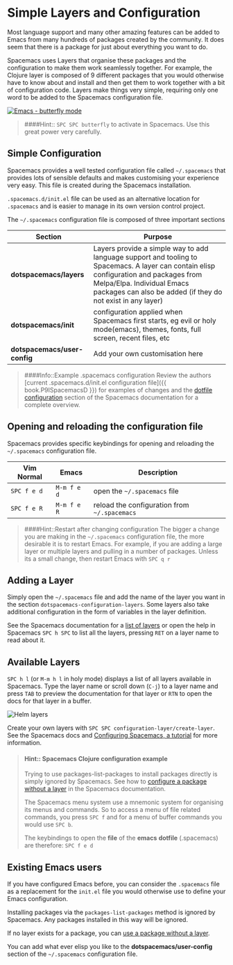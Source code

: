 # Simple Layers and Configuration

Most language support and many other amazing features can be added to Emacs from many hundreds of packages created by the community. It does seem that there is a package for just about everything you want to do.

Spacemacs uses Layers that organise these packages and the configuration to make them work seamlessly together.  For example, the Clojure layer is composed of 9 different packages that you would otherwise have to know about and install and then get them to work together with a bit of configuration code.  Layers make things very simple, requiring only one word to be added to the Spacemacs configuration file.


[![Emacs - butterfly mode](https://imgs.xkcd.com/comics/real_programmers.png)](https://imgs.xkcd.com/comics/real_programmers.png)

> ####Hint::
> `SPC SPC butterfly` to activate in Spacemacs.  Use this great power very carefully.


## Simple Configuration

Spacemacs provides a well tested configuration file called `~/.spacemacs` that provides lots of sensible defaults and makes customising your experience very easy.  This file is created during the Spacemacs installation.

`.spacemacs.d/init.el` file can be used as an alternative location for `.spacemacs` and is easier to manage in its own version control project.

The `~/.spacemacs` configuration file is composed of three important sections

| Section                      | Purpose                                                                                                                                                                                                           |
|------------------------------|-------------------------------------------------------------------------------------------------------------------------------------------------------------------------------------------------------------------|
| **dotspacemacs/layers**      | Layers provide a simple way to add language support and tooling to Spacemacs.  A layer can contain elisp configuration and packages from Melpa/Elpa.  Individual Emacs packages can also be added (if they do not exist in any layer) |
| **dotspacemacs/init**        | configuration applied when Spacemacs first starts, eg evil or holy mode(emacs), themes, fonts, full screen, recent files, etc                                                                                     |
| **dotspacemacs/user-config** | Add your own customisation here                                                                                                                                                                                   |

> ####Info::Example .spacemacs configuration
> Review the authors [current .spacemacs.d/init.el configuration file]({{ book.P9ISpacemacsD }}) for examples of changes and the [dotfile configuration](http://spacemacs.org/doc/DOCUMENTATION.html#dotfile-configuration) section of the Spacemacs documentation for a complete overview.


## Opening and reloading the configuration file

Spacemacs provides specific keybindings for opening and reloading the `~/.spacemacs` configuration file.

| Vim Normal  | Emacs       | Description                                  |
|-------------|-------------|----------------------------------------------|
| `SPC f e d` | `M-m f e d` | open the `~/.spacemacs` file                 |
| `SPC f e R` | `M-m f e R` | reload the configuration from `~/.spacemacs` |

> ####Hint::Restart after changing configuration
> The bigger a change you are making in the `~/.spacemacs` configuration file, the more desirable it is to restart Emacs.  For example, if you are adding a large layer or multiple layers and pulling in a number of packages.
> Unless its a small change, then restart Emacs with `SPC q r`
>

## Adding a Layer

Simply open the `~/.spacemacs` file and add the name of the layer you want in the section `dotspacemacs-configuration-layers`.  Some layers also take additional configuration in the form of variables in the layer definition.

See the Spacemacs documentation for a [list of layers](http://spacemacs.org/layers/LAYERS.html) or open the help in Spacemacs `SPC h SPC` to list all the layers, pressing `RET` on a layer name to read about it.


## Available Layers
`SPC h l` (or `M-m h l` in holy mode) displays a list of all layers available in Spacemacs.  Type the layer name or scroll down (`C-j`) to a layer name and press `TAB` to preview the documentation for that layer or `RTN` to open the docs for that layer in a buffer.

![Helm layers](/images/spacemacs-helm-layers-list.png)

Create your own layers with `SPC SPC configuration-layer/create-layer`.  See the Spacemacs docs and [Configuring Spacemacs, a tutorial](http://thume.ca/howto/2015/03/07/configuring-spacemacs-a-tutorial/) for more information.


> #### Hint:: Spacemacs Clojure configuration example
> Trying to use packages-list-packages to install packages directly is simply ignored by Spacemacs.  See how to [configure a package without a layer](http://spacemacs.org/doc/DOCUMENTATION.html#without-a-layer) in the Spacemacs documentation.
>
> The Spacemacs menu system use a mnemonic system for organising its menus and commands.  So to access a menu of file related commands, you press `SPC f` and for a menu of buffer commands you would use `SPC b`.
>
> The keybindings to open the **file** of the **emacs** **dotfile** (.spacemacs) are therefore: `SPC f e d`


## Existing Emacs users
If you have configured Emacs before, you can consider the `.spacemacs` file as a replacement for the `init.el` file you would otherwise use to define your Emacs configuration.

Installing packages via the `packages-list-packages` method is ignored by Spacemacs.  Any packages installed in this way will be ignored.

If no layer exists for a package, you can [use a package without a layer](http://spacemacs.org/doc/DOCUMENTATION.html#without-a-layer).

You can add what ever elisp you like to the **dotspacemacs/user-config** section of the `~/.spacemacs` configuration file.
